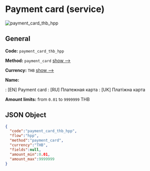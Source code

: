 
# Payment card (service) 
![payment_card_thb_hpp](https://static.openfintech.io/payment_methods/payment_card_thb_hpp/logo.svg?w=400&c=v0.59.26#w200)  

## General 
 
**Code:** `payment_card_thb_hpp` 
 
**Method:** `payment_card` 
 [show -->](/payment-methods/payment_card/) 
 
**Currency:** `THB` [show -->](/currencies/THB/) 
 
**Name:** 
 
:	[EN] Payment card 
:	[RU] Платежная карта 
:	[UK] Платіжна карта 
 
**Amount limits:** from `0.01` to `9999999` THB 

## JSON Object 

```json
{
  "code":"payment_card_thb_hpp",
  "flow":"hpp",
  "method":"payment_card",
  "currency":"THB",
  "fields":null,
  "amount_min":0.01,
  "amount_max":9999999
}
```  
